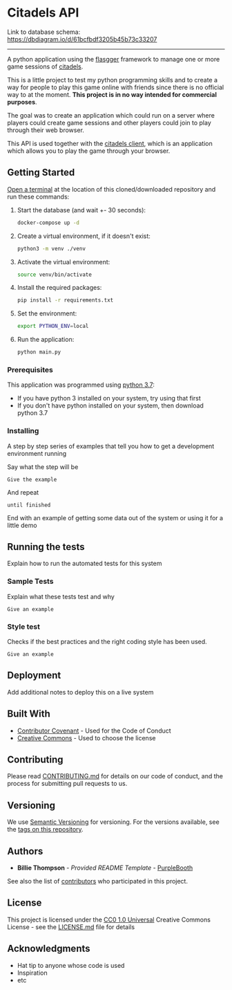 # Citadels API

Link to database schema: https://dbdiagram.io/d/61bcfbdf3205b45b73c33207

---

A python application using the [flasgger](https://github.com/flasgger/flasgger) framework to manage one or more game sessions of [citadels](https://boardgamegeek.com/boardgame/478/citadels).

This is a little project to test my python programming skills and to create a way for people to play this game online with friends since there is no official way to at the moment. **This project is in no way intended for commercial purposes**.

The goal was to create an application which could run on a server where players could create game sessions and other players could join to play through their web browser.

This API is used together with the [citadels client](https://github.com/benblanc/citadels-client), which is an application which allows you to play the game through your browser.

## Getting Started

[Open a terminal](https://atom.io/packages/open-terminal-here) at the location of this cloned/downloaded repository and run these commands:

1. Start the database (and wait +- 30 seconds):
    ``` bash
    docker-compose up -d
    ```

2. Create a virtual environment, if it doesn't exist:
    ``` bash
    python3 -m venv ./venv
    ```

3. Activate the virtual environment:
    ``` bash
    source venv/bin/activate
    ```

4. Install the required packages:
    ``` bash
    pip install -r requirements.txt
    ```

5. Set the environment:
    ``` bash
    export PYTHON_ENV=local 
    ```

6. Run the application:
    ``` bash
    python main.py
    ```

### Prerequisites

This application was programmed using [python 3.7](https://www.python.org/downloads/release/python-3712/):

* If you have python 3 installed on your system, try using that first
* If you don't have python installed on your system, then download python 3.7

### Installing

A step by step series of examples that tell you how to get a development environment running

Say what the step will be

    Give the example

And repeat

    until finished

End with an example of getting some data out of the system or using it for a little demo

## Running the tests

Explain how to run the automated tests for this system

### Sample Tests

Explain what these tests test and why

    Give an example

### Style test

Checks if the best practices and the right coding style has been used.

    Give an example

## Deployment

Add additional notes to deploy this on a live system

## Built With

- [Contributor Covenant](https://www.contributor-covenant.org/) - Used for the Code of Conduct
- [Creative Commons](https://creativecommons.org/) - Used to choose the license

## Contributing

Please read [CONTRIBUTING.md](CONTRIBUTING.md) for details on our code of conduct, and the process for submitting pull requests to us.

## Versioning

We use [Semantic Versioning](http://semver.org/) for versioning. For the versions available, see the [tags on this repository](https://github.com/PurpleBooth/a-good-readme-template/tags).

## Authors

- **Billie Thompson** - *Provided README Template* -
  [PurpleBooth](https://github.com/PurpleBooth)

See also the list of
[contributors](https://github.com/PurpleBooth/a-good-readme-template/contributors)
who participated in this project.

## License

This project is licensed under the [CC0 1.0 Universal](LICENSE.md)
Creative Commons License - see the [LICENSE.md](LICENSE.md) file for details

## Acknowledgments

- Hat tip to anyone whose code is used
- Inspiration
- etc
